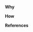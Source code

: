 **Why**
<!-- What is the objective of this work? -->

**How**
<!-- What steps were taken in this work? -->
<!-- Its encouraged to copy information from other places even if it seems redundant -->

**References**
<!-- Links to related issues, relevant documentation, etc. -->
